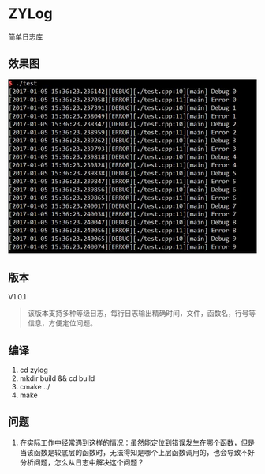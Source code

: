 # ZYLog
简单日志库

## 效果图
![效果图](/image/zylog.jpg)

## 版本
V1.0.1 
> 该版本支持多种等级日志，每行日志输出精确时间，文件，函数名，行号等信息，方便定位问题。

## 编译
1. cd zylog
2. mkdir build && cd build
3. cmake ../
4. make

## 问题 
1. 在实际工作中经常遇到这样的情况：虽然能定位到错误发生在哪个函数，但是当该函数是较底层的函数时，无法得知是哪个上层函数调用的，也会导致不好分析问题，怎么从日志中解决这个问题？
